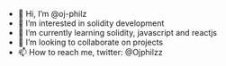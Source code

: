 - 👋 Hi, I’m @oj-philz
- 👀 I’m interested in solidity development 
- 🌱 I’m currently learning solidity, javascript and reactjs
- 💞️ I’m looking to collaborate on projects
- 📫 How to reach me, twitter: @Ojphilzz
<!---
oj-philz/oj-philz is a ✨ special ✨ repository because its `README.md` (this file) appears on your GitHub profile.
You can click the Preview link to take a look at your changes.
--->
